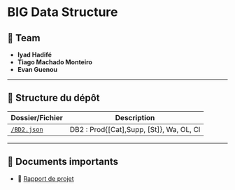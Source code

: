 # BIG Data Structure

## 👥 Team

- **Iyad Hadifé**   
- **Tiago Machado Monteiro**  
- **Evan Guenou**   

---

## 📂 Structure du dépôt

| Dossier/Fichier | Description |
|------------------|-------------|
| [`/BD2.json`](./BD2.json) | DB2 : Prod{[Cat],Supp, [St]}, Wa, OL, Cl |
---

## 📘 Documents importants

- 📄 [Rapport de projet](./reports/final_report.pdf)